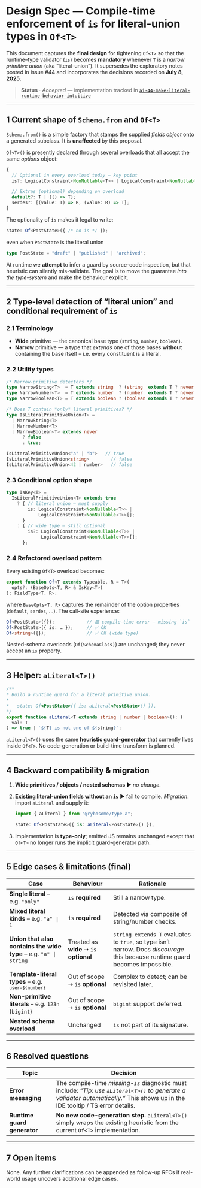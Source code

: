 # Design Spec — Compile-time enforcement of `is` for literal-union types in `Of<T>`

This document captures the **final design** for tightening `Of<T>` so that the
runtime–type validator (`is`) becomes **mandatory** whenever `T` is a _narrow
primitive union_ (aka “literal-union”).  It supersedes the exploratory notes
posted in issue #44 and incorporates the decisions recorded on **July 8, 2025**.

> **Status** · _Accepted_ — implementation tracked in
> [`ai-44-make-literal-runtime-behavior-intuitive`](https://github.com/rybosome/type-a/tree/ai-44-make-literal-runtime-behavior-intuitive)

---

## 1  Current shape of `Schema.from` and `Of<T>`

`Schema.from()` is a simple factory that stamps the supplied _fields object_
onto a generated subclass. It is **unaffected** by this proposal.

`Of<T>()` is presently declared through several overloads that all accept the
same _options_ object:

```ts
{
  // Optional in every overload today – key point
  is?: LogicalConstraint<NonNullable<T>> | LogicalConstraint<NonNullable<T>>[];

  // Extras (optional) depending on overload
  default?: T | (() => T);
  serdes?: [(value: T) => R, (value: R) => T];
}
```

The optionality of `is` makes it legal to write:

```ts
state: Of<PostState>({ /* no is */ });
```

even when `PostState` is the literal union

```ts
type PostState = "draft" | "published" | "archived";
```

At runtime we **attempt** to infer a guard by source-code inspection, but that
heuristic can silently mis-validate. The goal is to move the guarantee _into
the type-system_ and make the behaviour explicit.

---

## 2  Type-level detection of “literal union” and conditional requirement of `is`

### 2.1 Terminology

* **Wide** primitive  — the canonical base type (`string`, `number`, `boolean`).
* **Narrow** primitive — a type that _extends_ one of those bases **without**
  containing the base itself – i.e. every constituent is a literal.

### 2.2 Utility types

```ts
/* Narrow-primitive detectors */
type NarrowString<T>  = T extends string  ? (string  extends T ? never : T) : never;
type NarrowNumber<T>  = T extends number  ? (number  extends T ? never : T) : never;
type NarrowBoolean<T> = T extends boolean ? (boolean extends T ? never : T) : never;

/* Does T contain *only* literal primitives? */
type IsLiteralPrimitiveUnion<T> =
  | NarrowString<T>
  | NarrowNumber<T>
  | NarrowBoolean<T> extends never
      ? false
      : true;
```

```ts
IsLiteralPrimitiveUnion<"a" | "b">   // true
IsLiteralPrimitiveUnion<string>        // false
IsLiteralPrimitiveUnion<42 | number>   // false
```

### 2.3 Conditional option shape

```ts
type IsKey<T> =
  IsLiteralPrimitiveUnion<T> extends true
    ? { // literal union – must supply
        is: LogicalConstraint<NonNullable<T>> |
            LogicalConstraint<NonNullable<T>>[];
      }
    : { // wide type – still optional
        is?: LogicalConstraint<NonNullable<T>> |
             LogicalConstraint<NonNullable<T>>[];
      };
```

### 2.4 Refactored overload pattern

Every existing `Of<T>` overload becomes:

```ts
export function Of<T extends Typeable, R = T>(
  opts?: (BaseOpts<T, R> & IsKey<T>)
): FieldType<T, R>;
```

where `BaseOpts<T, R>` captures the remainder of the option properties
(`default`, `serdes`, …).  The call-site experience:

```ts
Of<PostState>({});            // 🟥 compile-time error – missing `is`
Of<PostState>({ is: … });     // ✅ OK
Of<string>({});               // ✅ OK (wide type)
```

Nested-schema overloads (`Of(SchemaClass)`) are unchanged; they never accept
an `is` property.

---

## 3  Helper: `aLiteral<T>()`

```ts
/**
* Build a runtime guard for a literal primitive union.
*
*   state: Of<PostState>({ is: aLiteral<PostState>() }),
*/
export function aLiteral<T extends string | number | boolean>(): (
  val: T
) => true | `${T} is not one of ${string}`;
```

`aLiteral<T>()` uses the same **heuristic guard-generator** that currently
lives inside `Of<T>`. No code-generation or build-time transform is planned.

---

## 4  Backward compatibility & migration

1. **Wide primitives / objects / nested schemas** ▶︎ _no change_.
2. **Existing literal-union fields without an `is`** ▶︎ fail to compile.
   *Migration*: import `aLiteral` and supply it:

   ```ts
   import { aLiteral } from "@rybosome/type-a";

   state: Of<PostState>({ is: aLiteral<PostState>() }),
   ```

3. Implementation is **type-only**; emitted JS remains unchanged except that
   `Of<T>` no longer runs the implicit guard-generator path.

---

## 5  Edge cases & limitations (final)

| Case | Behaviour | Rationale |
|------|-----------|-----------|
| **Single literal** – e.g. `"only"` | `is` **required** | Still a narrow type. |
| **Mixed literal kinds** – e.g. `"a" \| 1` | `is` **required** | Detected via composite of string/number checks. |
| **Union that also contains the wide type** – e.g. `"a" \| string` | Treated as **wide** ➝ `is` **optional** | `string extends T` evaluates to `true`, so type isn’t narrow. Docs _discourage_ this because runtime guard becomes impossible. |
| **Template-literal types** – e.g. <code>`user-${number}`</code> | Out of scope ➝ `is` **optional** | Complex to detect; can be revisited later. |
| **Non-primitive literals** – e.g. `123n` (`bigint`) | Out of scope ➝ `is` **optional** | `bigint` support deferred. |
| **Nested schema overload** | Unchanged | `is` not part of its signature. |

---

## 6  Resolved questions

| Topic | Decision |
|-------|----------|
| **Error messaging** | The compile-time _missing-`is`_ diagnostic must include: _“Tip: use `aLiteral<T>()` to generate a validator automatically.”_  This shows up in the IDE tooltip / TS error details. |
| **Runtime guard generator** | **No new code-generation step.** `aLiteral<T>()` simply wraps the existing heuristic from the current `Of<T>` implementation. |

---

## 7  Open items

None.  Any further clarifications can be appended as follow-up RFCs if real-world
usage uncovers additional edge cases.
